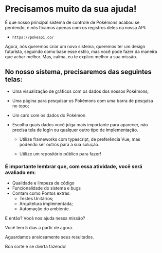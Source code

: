 # Precisamos muito da sua ajuda!
É que nosso principal sistema de controle de Pokémons acabou se perdendo, e nós ficamos apenas com os registros deles na nossa API:
- `https://pokeapi.co/`

Agora, nós queremos criar um novo sistema, queremos ter um design futurista, seguindo como base esse estilo, mas você pode fazer da maneira que achar melhor. Mas, calma, eu te explico melhor a sua missão.

## No nosso sistema, precisaremos das seguintes telas:

- Uma visualização de gráficos com os dados dos nossos Pokémons;
- Uma página para pesquisar os Pokémons com uma barra de pesquisa no topo;
- Um card com os dados do Pokémon.
- Escolha quais dados você julga mais importante para aparecer, não precisa tela de login ou qualquer outro tipo de implementação.

  - Utilize frameworks com typescript, de preferência Vue, mas podendo ser outros para a sua solução.

  - Utilize um repositório público para fazer!

### É importante lembrar que, com essa atividade, você será avaliado em:

- Qualidade e limpeza de código
- Funcionalidade do sistema e bugs
- Contam como Pontos extras:
  - Testes Unitários;
  - Arquitetura implementada;
  - Automação do ambiente.

E então? Você nos ajuda nessa missão?

Você tem 5 dias a partir de agora.

Aguardamos ansiosamente seus resultados.

Boa sorte e se divirta fazendo!
